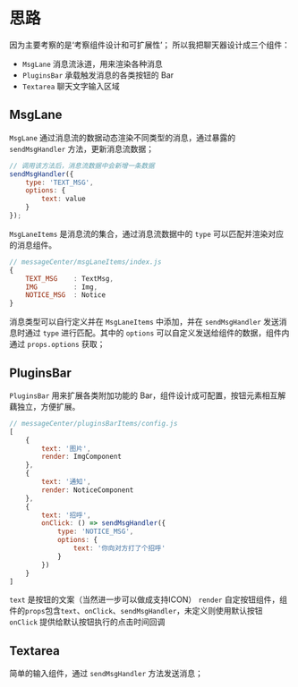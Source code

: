 # 思路

因为主要考察的是‘考察组件设计和可扩展性’；
所以我把聊天器设计成三个组件：

- `MsgLane` 消息流泳道，用来渲染各种消息
- `PluginsBar` 承载触发消息的各类按钮的 Bar
- `Textarea` 聊天文字输入区域

## MsgLane

`MsgLane` 通过消息流的数据动态渲染不同类型的消息，通过暴露的 `sendMsgHandler` 方法，更新消息流数据；
```js
// 调用该方法后，消息流数据中会新增一条数据
sendMsgHandler({
    type: 'TEXT_MSG',
    options: {
        text: value
    }
});
```

`MsgLaneItems` 是消息流的集合，通过消息流数据中的 `type` 可以匹配并渲染对应的消息组件。
```js
// messageCenter/msgLaneItems/index.js
{
    TEXT_MSG    : TextMsg,
    IMG         : Img,
    NOTICE_MSG  : Notice
}
```

消息类型可以自行定义并在 `MsgLaneItems` 中添加，并在 `sendMsgHandler` 发送消息时通过 `type` 进行匹配。其中的 `options` 可以自定义发送给组件的数据，组件内通过 `props.options` 获取；


## PluginsBar

`PluginsBar` 用来扩展各类附加功能的 Bar，组件设计成可配置，按钮元素相互解藕独立，方便扩展。

```js
// messageCenter/pluginsBarItems/config.js
[
    {
        text: '图片',
        render: ImgComponent
    },
    {
        text: '通知',
        render: NoticeComponent
    },
    {
        text: '招呼',
        onClick: () => sendMsgHandler({
            type: 'NOTICE_MSG',
            options: {
                text: '你向对方打了个招呼'
            }
        })
    }
]
```
`text` 是按钮的文案（当然进一步可以做成支持ICON）
`render` 自定按钮组件，组件的`props`包含`text`、`onClick`、`sendMsgHandler`，未定义则使用默认按钮
`onClick` 提供给默认按钮执行的点击时间回调

## Textarea

简单的输入组件，通过 `sendMsgHandler` 方法发送消息；
